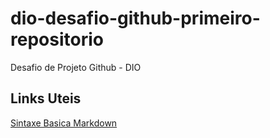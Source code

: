 # dio-desafio-github-primeiro-repositorio
Desafio de Projeto Github - DIO

## Links Uteis
[Sintaxe Basica Markdown](https://www.markdownguide.org/basic-syntax/)
